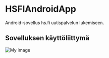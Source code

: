 HSFIAndroidApp
==============

Android-sovellus hs.fi uutispalvelun lukemiseen.

Sovelluksen käyttöliittymä
--------------------------

![My image](http://i.imgur.com/8H4J7fL.png)

